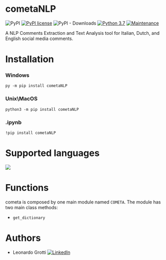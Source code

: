 # cometaNLP
![PyPI](https://img.shields.io/pypi/v/cometaNLP?label=pypi%20package)
[![PyPI license](https://img.shields.io/pypi/l/ansicolortags.svg)](https://pypi.python.org/pypi/ansicolortags/)
![PyPI - Downloads](https://img.shields.io/pypi/dm/cometaNLP)
[![Python 3.7](https://img.shields.io/badge/python->=3.7-blue.svg)](https://www.python.org/downloads/release/python-360/)
[![Maintenance](https://img.shields.io/badge/Maintained%3F-yes-green.svg)](https://GitHub.com/Naereen/StrapDown.js/graphs/commit-activity)

A NLP Comments Extraction and Text Analysis tool for Italian, Dutch, and English social media comments.

# Installation

### Windows
`py -m pip install cometaNLP`

### Unix\MacOS
`python3 -m pip install cometaNLP`

### .ipynb
`!pip install cometaNLP`

# Supported languages
 ![](https://img.shields.io/badge/languages-italian|dutch|english-red)

# Functions

cometa is composed by one main module named `COMETA`. The module has two main class methods:

- `get_dictionary`

# Authors
- Leonardo Grotti <a href="https://www.linkedin.com/in/leonardo-grotti-a8a64a205/" target="_blank"><img src="https://img.shields.io/badge/LinkedIn-%230077B5.svg?&style=flat-square&logo=linkedin&logoColor=white" alt="LinkedIn"></a>
